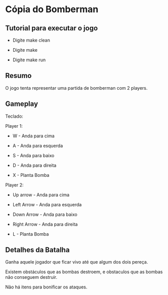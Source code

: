 # Cópia do Bomberman

## Tutorial para executar o jogo

* Digite make clean

* Digite make

* Digite make run


## Resumo

O jogo tenta representar uma partida de bomberman com 2 players.

## Gameplay

Teclado: 

Player 1:

* W - Anda para cima

* A - Anda para esquerda

* S - Anda para baixo

* D - Anda para direita

* X - Planta Bomba


Player 2:

* Up arrow - Anda para cima

* Left Arrow - Anda para esquerda

* Down Arrow - Anda para baixo

* Right Arrow - Anda para direita

* L - Planta Bomba


## Detalhes da Batalha

Ganha aquele jogador que ficar vivo até que algum dos dois pereça.
	
Existem obstáculos que as bombas destroem, e obstaculos que as bombas não conseguem destruir.

Não há itens para bonificar os ataques.
